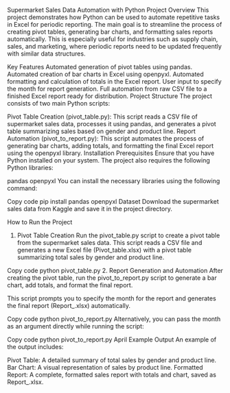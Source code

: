 Supermarket Sales Data Automation with Python
Project Overview
This project demonstrates how Python can be used to automate repetitive tasks in Excel for periodic reporting. The main goal is to streamline the process of creating pivot tables, generating bar charts, and formatting sales reports automatically. This is especially useful for industries such as supply chain, sales, and marketing, where periodic reports need to be updated frequently with similar data structures.

Key Features
Automated generation of pivot tables using pandas.
Automated creation of bar charts in Excel using openpyxl.
Automated formatting and calculation of totals in the Excel report.
User input to specify the month for report generation.
Full automation from raw CSV file to a finished Excel report ready for distribution.
Project Structure
The project consists of two main Python scripts:

Pivot Table Creation (pivot_table.py): This script reads a CSV file of supermarket sales data, processes it using pandas, and generates a pivot table summarizing sales based on gender and product line.
Report Automation (pivot_to_report.py): This script automates the process of generating bar charts, adding totals, and formatting the final Excel report using the openpyxl library.
Installation
Prerequisites
Ensure that you have Python installed on your system. The project also requires the following Python libraries:

pandas
openpyxl
You can install the necessary libraries using the following command:

Copy code
pip install pandas openpyxl
Dataset
Download the supermarket sales data from Kaggle and save it in the project directory.

How to Run the Project
1. Pivot Table Creation
Run the pivot_table.py script to create a pivot table from the supermarket sales data. This script reads a CSV file and generates a new Excel file (Pivot_table.xlsx) with a pivot table summarizing total sales by gender and product line.

Copy code
python pivot_table.py
2. Report Generation and Automation
After creating the pivot table, run the pivot_to_report.py script to generate a bar chart, add totals, and format the final report.

This script prompts you to specify the month for the report and generates the final report (Report_<Month>.xlsx) automatically.

Copy code
python pivot_to_report.py
Alternatively, you can pass the month as an argument directly while running the script:

Copy code
python pivot_to_report.py April
Example Output
An example of the output includes:

Pivot Table: A detailed summary of total sales by gender and product line.
Bar Chart: A visual representation of sales by product line.
Formatted Report: A complete, formatted sales report with totals and chart, saved as Report_<Month>.xlsx.
